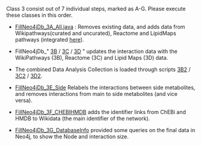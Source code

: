 Class 3 consist out of 7 individual steps, marked as A-G.
Please execute these classes in this order.

- [FillNeo4jDb_3A_All.java](https://github.com/mkutmon/DirectedSmallMoleculesNetwork/blob/master/Code/DSMNProject/src/msk/dsmn/FillNeo4jDb_3A_All.java) : Removes existing data, and adds data from Wikipathways(curated and uncurated), Reactome and LipidMaps pathways (integrated [here](https://github.com/mkutmon/DirectedSmallMoleculesNetwork/blob/master/Code/DSMNProject/src/msk/dsmn/FilterInteractionsAll_2.java)).

- FillNeo4jDb_" [3B](https://github.com/mkutmon/DirectedSmallMoleculesNetwork/blob/master/Code/DSMNProject/src/msk/dsmn/FillNeo4jDb_3B_Wiki.java) / [3C](https://github.com/mkutmon/DirectedSmallMoleculesNetwork/blob/master/Code/DSMNProject/src/msk/dsmn/FillNeo4jDb_3C_Reactome.java) / [3D](https://github.com/mkutmon/DirectedSmallMoleculesNetwork/blob/master/Code/DSMNProject/src/msk/dsmn/FillNeo4jDb_3D_LIPIDMAPS.java) " updates the interaction data with the WikiPathways (3B), Reactome (3C) and Lipid Maps (3D) data.

- The combined Data Analysis Collection is loaded through scripts [3B2](https://github.com/mkutmon/DirectedSmallMoleculesNetwork/blob/master/Code/DSMNProject/src/msk/dsmn/FillNeo4jDb_3B2_Wiki.java) / [3C2](https://github.com/mkutmon/DirectedSmallMoleculesNetwork/blob/master/Code/DSMNProject/src/msk/dsmn/FillNeo4jDb_3C2_Reactome.java) / [3D2](https://github.com/mkutmon/DirectedSmallMoleculesNetwork/blob/master/Code/DSMNProject/src/msk/dsmn/FillNeo4jDb_3D2_LIPIDMAPS.java).

- [FillNeo4jDb_3E_Side](https://github.com/mkutmon/DirectedSmallMoleculesNetwork/blob/master/Code/DSMNProject/src/msk/dsmn/FillNeo4jDb_3E_Side.java) Relabels the interactions between side metabolites, and removes interactions from main to side metabolites (and vice versa).

- [FillNeo4jDb_3F_CHEBIHMDB](https://github.com/mkutmon/DirectedSmallMoleculesNetwork/blob/master/Code/DSMNProject/src/msk/dsmn/FillNeo4jDb_3F_CHEBIHMDB.java) adds the identifier links from ChEBi and HMDB to Wikidata (the main identifier of the network).

- [FillNeo4jDb_3G_DatabaseInfo](https://github.com/mkutmon/DirectedSmallMoleculesNetwork/blob/master/Code/DSMNProject/src/msk/dsmn/FillNeo4jDb_3G_DatabaseInfo.java) provided some queries on the final data in Neo4j, to show the Node and interaction size.
